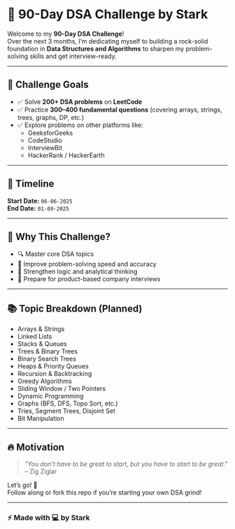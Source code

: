 # 🚀 90-Day DSA Challenge by Stark

Welcome to my **90-Day DSA Challenge**!  
Over the next 3 months, I’m dedicating myself to building a rock-solid foundation in **Data Structures and Algorithms** to sharpen my problem-solving skills and get interview-ready.

---

## 🧠 Challenge Goals

- ✅ Solve **200+ DSA problems** on **LeetCode**
- ✅ Practice **300–400 fundamental questions** (covering arrays, strings, trees, graphs, DP, etc.)
- ✅ Explore problems on other platforms like:
  - GeeksforGeeks
  - CodeStudio
  - InterviewBit
  - HackerRank / HackerEarth

---

## 📅 Timeline
**Start Date:** `06-06-2025`  
**End Date:** `01-09-2025`  

---

## 📌 Why This Challenge?

- 🔍 Master core DSA topics
- 🧩 Improve problem-solving speed and accuracy
- 🧠 Strengthen logic and analytical thinking
- 💼 Prepare for product-based company interviews


---

## 📚 Topic Breakdown (Planned)

- Arrays & Strings
- Linked Lists
- Stacks & Queues
- Trees & Binary Trees
- Binary Search Trees
- Heaps & Priority Queues
- Recursion & Backtracking
- Greedy Algorithms
- Sliding Window / Two Pointers
- Dynamic Programming
- Graphs (BFS, DFS, Topo Sort, etc.)
- Tries, Segment Trees, Disjoint Set
- Bit Manipulation

---

## 🔥 Motivation

> *"You don’t have to be great to start, but you have to start to be great."*  
> – Zig Ziglar

Let’s go! 💪  
Follow along or fork this repo if you’re starting your own DSA grind!

---

### ⚡ Made with 💻 by Stark
